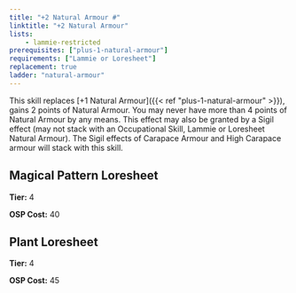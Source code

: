 ```yaml
---
title: "+2 Natural Armour #"
linktitle: "+2 Natural Armour"
lists:
    - lammie-restricted
prerequisites: ["plus-1-natural-armour"]
requirements: ["Lammie or Loresheet"]
replacement: true
ladder: "natural-armour"
---
```

This skill replaces [+1 Natural Armour]({{< ref "plus-1-natural-armour" >}}), gains 2 points of Natural Armour. You may never have more than 4 points of Natural Armour by any means. This effect may also be granted by a Sigil effect (may not stack with an Occupational Skill, Lammie or Loresheet Natural Armour). The Sigil effects of Carapace Armour and High Carapace armour will stack with this skill.


## Magical Pattern Loresheet

**Tier:** 4

**OSP Cost:** 40


## Plant Loresheet

**Tier:** 4

**OSP Cost:** 45